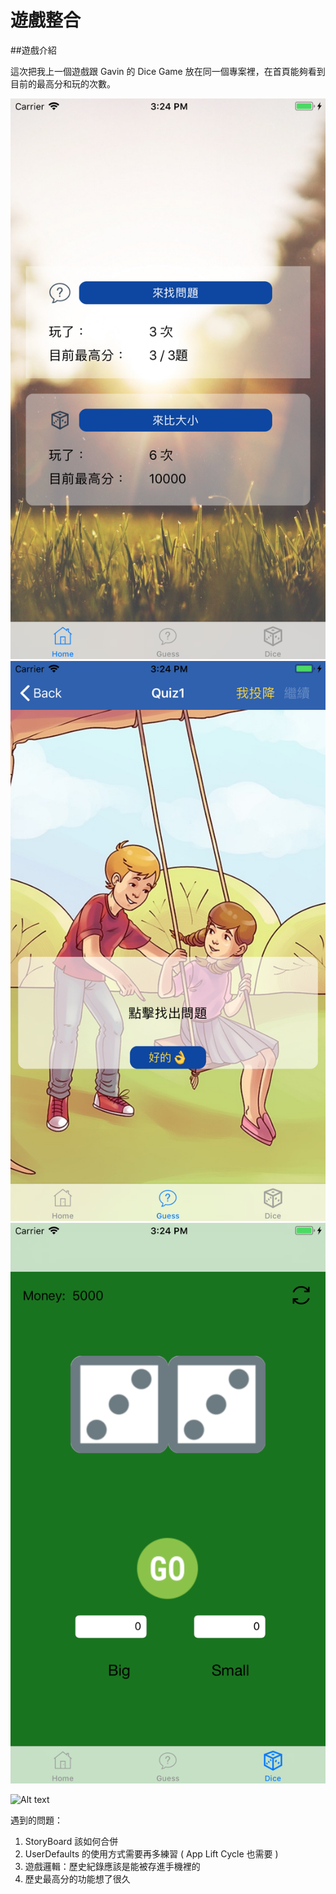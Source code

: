 # 遊戲整合

##遊戲介紹

這次把我上一個遊戲跟 Gavin 的 Dice Game 放在同一個專案裡，在首頁能夠看到目前的最高分和玩的次數。

![Alt text](pic1.png)
![Alt text](pic2.png)
![Alt text](pic3.png)

![Alt text](gameDemo.gif)



遇到的問題：
1. StoryBoard 該如何合併
2. UserDefaults 的使用方式需要再多練習 ( App Lift Cycle 也需要 )
3. 遊戲邏輯：歷史紀錄應該是能被存進手機裡的
4. 歷史最高分的功能想了很久




